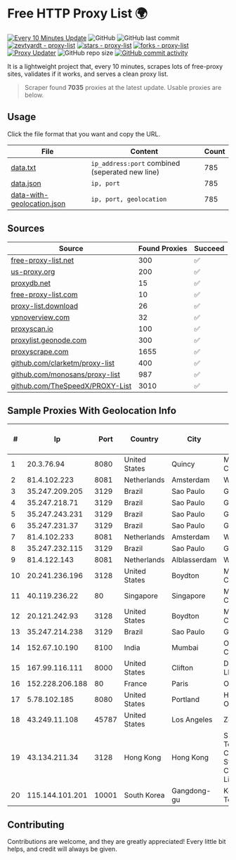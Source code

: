 
# Free HTTP Proxy List 🌍

[![Every 10 Minutes Update](https://github.com/mertguvencli/http-proxy-list/actions/workflows/main.yml/badge.svg?branch=main)](https://github.com/mertguvencli/http-proxy-list/actions/workflows/main.yml)
![GitHub](https://img.shields.io/github/license/mertguvencli/http-proxy-list)
![GitHub last commit](https://img.shields.io/github/last-commit/mertguvencli/http-proxy-list)
[![zevtyardt - proxy-list](https://img.shields.io/static/v1?label=zevtyardt&message=proxy-list&color=blue&logo=github)](https://github.com/zevtyardt/proxy-list "Go to GitHub repo")
[![stars - proxy-list](https://img.shields.io/github/stars/zevtyardt/proxy-list?style=social)](https://github.com/zevtyardt/proxy-list)
[![forks - proxy-list](https://img.shields.io/github/forks/zevtyardt/proxy-list?style=social)](https://github.com/zevtyardt/proxy-list)
[![Proxy Updater](https://github.com/zevtyardt/proxy-list/workflows/Proxy%20Updater/badge.svg)](https://github.com/zevtyardt/proxy-list/actions?query=workflow:"Proxy+Updater")
![GitHub repo size](https://img.shields.io/github/repo-size/zevtyardt/proxy-list)
[![GitHub commit activity](https://img.shields.io/github/commit-activity/m/zevtyardt/proxy-list?logo=commits)](https://github.com/zevtyardt/proxy-list/commits/main)

It is a lightweight project that, every 10 minutes, scrapes lots of free-proxy sites, validates if it works, and serves a clean proxy list.

> Scraper found **7035** proxies at the latest update. Usable proxies are below.

## Usage

Click the file format that you want and copy the URL.

|File|Content|Count|
|----|-------|-----|
|[data.txt](https://raw.githubusercontent.com/mertguvencli/http-proxy-list/main/proxy-list/data.txt)|`ip_address:port` combined (seperated new line)|785|
|[data.json](https://raw.githubusercontent.com/mertguvencli/http-proxy-list/main/proxy-list/data.json)|`ip, port`|785|
|[data-with-geolocation.json](https://raw.githubusercontent.com/mertguvencli/http-proxy-list/main/proxy-list/data-with-geolocation.json)|`ip, port, geolocation`|785|

## Sources

|Source|Found Proxies|Succeed|
|------|-------------|-------|
|[free-proxy-list.net](https://free-proxy-list.net)|300|✅|
|[us-proxy.org](https://www.us-proxy.org)|200|✅|
|[proxydb.net](http://proxydb.net)|15|✅|
|[free-proxy-list.com](https://free-proxy-list.com/?page=&port=&type%5B%5D=http&type%5B%5D=https&up_time=0&search=Search)|10|✅|
|[proxy-list.download](https://www.proxy-list.download/HTTP)|26|✅|
|[vpnoverview.com](https://vpnoverview.com/privacy/anonymous-browsing/free-proxy-servers)|32|✅|
|[proxyscan.io](https://www.proxyscan.io)|100|✅|
|[proxylist.geonode.com](https://proxylist.geonode.com/api/proxy-list?limit=300&page=1&sort_by=lastChecked&sort_type=desc&protocols=http,https)|300|✅|
|[proxyscrape.com](https://api.proxyscrape.com/v2/?request=displayproxies&protocol=http&timeout=10000&country=all&ssl=all&anonymity=all)|1655|✅|
|[github.com/clarketm/proxy-list](https://raw.githubusercontent.com/clarketm/proxy-list/master/proxy-list-raw.txt)|400|✅|
|[github.com/monosans/proxy-list](https://raw.githubusercontent.com/monosans/proxy-list/main/proxies/http.txt)|987|✅|
|[github.com/TheSpeedX/PROXY-List](https://raw.githubusercontent.com/TheSpeedX/PROXY-List/master/http.txt)|3010|✅|


## Sample Proxies With Geolocation Info

|#|Ip|Port|Country|City|Internet Service Provider|
|-|--|----|-------|----|-------------------------|
|1|20.3.76.94|8080|United States|Quincy|Microsoft Corporation|
|2|81.4.102.223|8081|Netherlands|Amsterdam|WeservIT|
|3|35.247.209.205|3129|Brazil|Sao Paulo|Google LLC|
|4|35.247.218.71|3129|Brazil|Sao Paulo|Google LLC|
|5|35.247.243.231|3129|Brazil|Sao Paulo|Google LLC|
|6|35.247.231.37|3129|Brazil|Sao Paulo|Google LLC|
|7|81.4.102.233|8081|Netherlands|Amsterdam|WeservIT|
|8|35.247.232.115|3129|Brazil|Sao Paulo|Google LLC|
|9|81.4.122.143|8081|Netherlands|Alblasserdam|WeservIT|
|10|20.241.236.196|3128|United States|Boydton|Microsoft Corporation|
|11|40.119.236.22|80|Singapore|Singapore|Microsoft Corporation|
|12|20.121.242.93|3128|United States|Boydton|Microsoft Corporation|
|13|35.247.214.238|3129|Brazil|Sao Paulo|Google LLC|
|14|152.67.10.190|8100|India|Mumbai|Oracle Corporation|
|15|167.99.116.111|8000|United States|Clifton|DigitalOcean, LLC|
|16|152.228.206.188|80|France|Paris|OVH SAS|
|17|5.78.102.185|8080|United States|Portland|Hetzner Online GmbH|
|18|43.249.11.108|45787|United States|Los Angeles|Zenlayer Inc|
|19|43.134.211.34|3128|Hong Kong|Hong Kong|Shenzhen Tencent Computer Systems Company Limited|
|20|115.144.101.201|10001|South Korea|Gangdong-gu|Korea Telecom|



## Contributing

Contributions are welcome, and they are greatly appreciated! Every
little bit helps, and credit will always be given.

